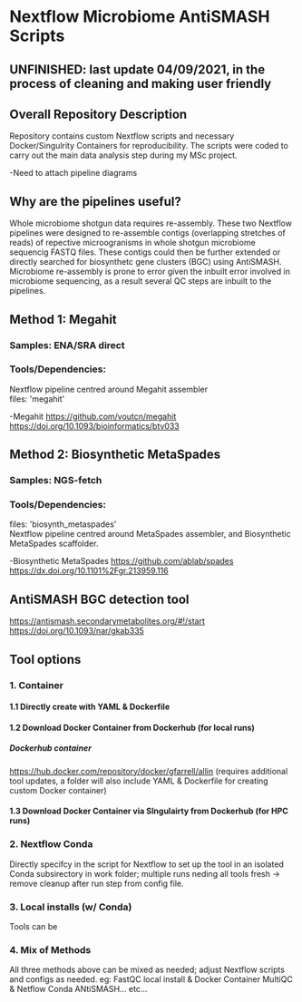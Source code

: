# Nextflow Microbiome AntiSMASH Scripts
## UNFINISHED: last update 04/09/2021, in the process of cleaning and making user friendly

## Overall Repository Description
Repository contains custom Nextflow scripts and necessary Docker/Singulrity Containers for reproducibility. The scripts were coded to carry out the main data analysis step during my MSc project. 

-Need to attach pipeline diagrams

## Why are the pipelines useful?
Whole microbiome shotgun data requires re-assembly. These two Nextflow pipelines were designed to re-assemble contigs (overlapping stretches of reads) of repective microogranisms in whole shotgun microbiome sequencig FASTQ files. These contigs could then be further extended or directly searched for biosynthetc gene clusters (BGC) using AntiSMASH. Microbiome re-assembly is prone to error given the inbuilt error involved in microbiome sequencing, as a result several QC steps are inbuilt to the pipelines.

## Method 1: Megahit
### Samples: ENA/SRA direct 

### Tools/Dependencies:

Nextflow pipeline centred around Megahit assembler <br /> 
files: 'megahit'

-Megahit
https://github.com/voutcn/megahit
https://doi.org/10.1093/bioinformatics/btv033

## Method 2: Biosynthetic MetaSpades
### Samples: NGS-fetch

### Tools/Dependencies:

files: 'biosynth_metaspades' <br /> 
Nextflow pipeline centred around MetaSpades assembler, and Biosynthetic MetaSpades scaffolder.

-Biosynthetic MetaSpades
https://github.com/ablab/spades
https://dx.doi.org/10.1101%2Fgr.213959.116

## AntiSMASH BGC detection tool
https://antismash.secondarymetabolites.org/#!/start
https://doi.org/10.1093/nar/gkab335


## Tool options
### 1. Container
#### 1.1 Directly create with YAML & Dockerfile
#### 1.2 Download Docker Container from Dockerhub (for local runs)
##### Dockerhub container 
https://hub.docker.com/repository/docker/gfarrell/allin 
(requires additional tool updates, a folder will also include YAML & Dockerfile for creating custom Docker container)

#### 1.3 Download Docker Container via SIngulairty from Dockerhub (for HPC runs)

### 2. Nextflow Conda
Directly specifcy in the script for Nextflow to set up the tool in an isolated Conda subsirectory in work folder; multiple runs neding all tools fresh -> remove cleanup after run step from config file.

### 3. Local installs (w/ Conda)
Tools can be 

### 4. Mix of Methods
All three methods above can be mixed as needed; adjust Nextflow scripts and configs as needed.
eg: FastQC local install & Docker Container MultiQC & Netflow Conda ANtiSMASH... etc...
